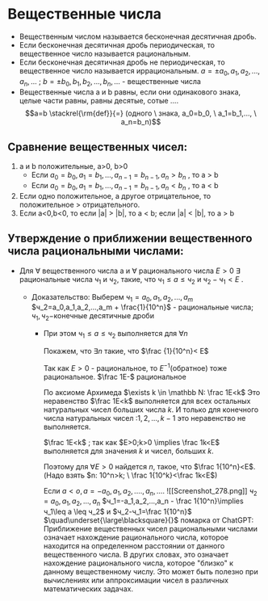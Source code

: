 # Вещественные числа
* Вещественным числом называется бесконечная десятичная дробь.
*  Если бесконечная десятичная дробь периодическая, то вещественное число называется рациональным.
* Если бесконечная десятичная дробь не периодическая, то вещественное число называется иррациональным.
$a=\pm a_0,a_1,a_2,...,a_n,...$  ; $b=\pm b_0,b_1,b_2,...,b_n,...$ - вещественные числа
* Вещественные числа  a и b равны, если они одинакового знака, целые части равны, равны десятые, сотые .... $$a=b \stackrel{\rm{def}}{=} (одного \  знака, a_0=b_0, \ a_1=b_1,..., \ a_n=b_n)$$
## Сравнение вещественных чисел:
1) a и b положительные, a>0, b>0
	* Если $a_0=b_0, a_1=b_1,...,a_{n-1}=b_{n-1},a_n>b_n$ , то a > b
	* Если $a_0=b_0, a_1=b_1,...,a_{n-1}=b_{n-1},a_n<b_n$ , то a < b 
2) Если одно положительное, а другое отрицательное, то положительное > отрицательного.
3) Если a<0,b<0, то если |a| > |b|, то a < b; если |a| < |b|, то a > b
## Утверждение о приближении вещественного числа рациональными числами:
* Для $\forall$ вещественного числа a и $\forall$ рационального числа $E>0 \ \exists$ рациональные числа $ч_1$ и $ч_2$, такие, что $ч_1 \leq a \leq ч_2$ и $ч_2-ч_1<E$ .
	 * Доказательство:
		  Выберем $ч_1=a_0,a_1,a_2,...,a_m$  $ч_2=a_0,a_1,a_2,...,a_m + \frac{1}{10^n}$ - рациональные числа; $ч_1,ч_2 -$конечные десятичные дроби
		  
		* При этом $ч_1\leq a \leq ч_2$ выполняется для $\forall n$ 
		  
		  Покажем, что $\exists n$ такие, что $\frac {1}{10^n}< E$ 
		  
		  Так как $E>0$ - рациональное, то $E^{-1}$(обратное) тоже рациональное.
		  $\frac 1E-$ рациональное
		  
		  По аксиоме Архимеда $\exists k \in \mathbb N: \frac 1E<k$ 
		  Это неравенство $\frac 1E<k$ выполняется для всех остальных натуральных чисел больших числа $k$. И только для конечного числа натуральных чисел :$1,2,...,k-1$ это неравенство не выполняется.
		  
		  $\frac 1E<k$ ; так как $E>0;k>0 \implies \frac 1k<E$ выполняется для значения $k$ и чисел, больших $k$.
		  
		  Поэтому для $\forall E>0$ найдется $n$, такое, что $\frac 1{10^n}<E$. (Надо взять $n: 10^n>k; \ \frac 1{10^k}<\frac 1k<E$)
		  
		  Если $a<o, a=-a_0,a_1,a_2,....,a_n,....$ 
		  ![[Screenshot_278.png]]
		  $ч_2 = a_0,a_1,a_2,...,a_n$
		  $ч_1=-a_1,a_2,...,a_n - \frac 1{10^n}\implies ч_1\leq a \leq ч_2$ и $ч_2-ч_1=\frac 1{10^n}$ $\quad\underset{\large\blacksquare}{}$
	помарка от ChatGPT: Приближение вещественных чисел рациональными числами означает нахождение рационального числа, которое находится на определенном расстоянии от данного вещественного числа. В других словах, это означает нахождение рационального числа, которое "близко" к данному вещественному числу. Это может быть полезно при вычислениях или аппроксимации чисел в различных математических задачах.